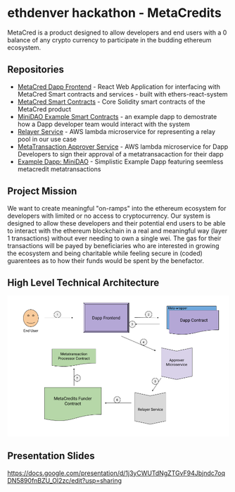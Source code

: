 # ethdenver hackathon - MetaCredits

MetaCred is a product designed to allow developers and end users with a 0 balance of any crypto currency to participate in the budding ethereum ecosystem.

## Repositories

 - [MetaCred Dapp Frontend](https://github.com/rapid-eth/meta-credits) - React Web Application for interfacing with MetaCred Smart contracts and services - built with ethers-react-system
 - [MetaCred Smart Contracts](https://github.com/MetaCredits/metacredits-contracts) - Core Solidity smart contracts of the MetaCred product
 - [MiniDAO Example Smart Contracts](https://github.com/MetaCredits/mini-dao-example/tree/master/minidao-contracts) - an example dapp to demostrate how a Dapp developer team would interact with the system
 - [Relayer Service](https://github.com/MetaCredits/microservices/tree/master/relayer) - AWS lambda microservice for representing a relay pool in our use case
 - [MetaTransaction Approver Service](https://github.com/MetaCredits/microservices/tree/master/metatransaction-approver) - AWS lambda microservice for Dapp Developers to sign their approval of a metatransacaction for their dapp
 - [Example Dapp: MiniDAO](https://github.com/MetaCredits/mini-dao-example/tree/master/minidao-dapp) - Simplistic Example Dapp featuring seemless metacredit metatransactions

## Project Mission

We want to create meaningful "on-ramps" into the ethereum ecosystem for developers with limited or no access to cryptocurrency. Our system is designed to allow these developers and their potential end users to be able to interact with the ethereum blockchain in a real and meaningful way (layer 1 transactions) without ever needing to own a single wei. The gas for their transactions will be payed by beneficiaries who are interested in growing the ecosystem and being charitable while feeling secure in (coded) guarentees as to how their funds would be spent by the benefactor.

## High Level Technical Architecture

![arch](./pics/metacredits-architecture.png)


## Presentation Slides

https://docs.google.com/presentation/d/1j3yCWUTdNgZTGvF94Jbjndc7oqDN5890fnBZU_Ol2zc/edit?usp=sharing
